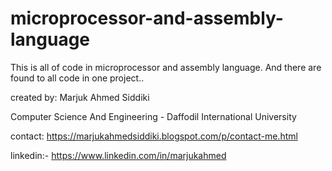 # microprocessor-and-assembly-language
This is all of code in microprocessor and assembly language. And there are found to all code in one project..

created by:
Marjuk Ahmed Siddiki

Computer Science And Engineering - 
Daffodil International University



contact:
https://marjukahmedsiddiki.blogspot.com/p/contact-me.html



linkedin:- https://www.linkedin.com/in/marjukahmed
